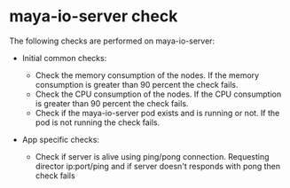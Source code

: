 # maya-io-server check

The following checks are performed on maya-io-server:

- Initial common checks:
    - Check the memory consumption of the nodes. If the memory consumption is greater than 90 percent the check fails.
    - Check the CPU consumption of the nodes. If the CPU consumption is greater than 90 percent the check fails.
    - Check if the maya-io-server pod exists and is running or not. If the pod is not running the check fails.

- App specific checks:
    - Check if server is alive using ping/pong connection. Requesting director ip:port/ping and if   server doesn't responds with pong then check fails
